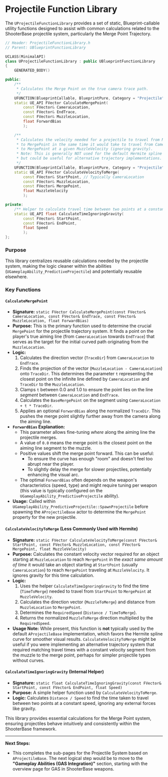 # Projectile Function Library

The `UProjectileFunctionLibrary` provides a set of static, Blueprint-callable utility functions designed to assist with common calculations related to the ShooterBase projectile system, particularly the Merge Point Trajectory.

```cpp
// Header: ProjectileFunctionLibrary.h
// Parent: UBlueprintFunctionLibrary

UCLASS(MinimalAPI)
class UProjectileFunctionLibrary : public UBlueprintFunctionLibrary
{
    GENERATED_BODY()

public:
    /**
     * Calculates the Merge Point on the true camera trace path.
     */
    UFUNCTION(BlueprintCallable, BlueprintPure, Category = "Projectile")
    static UE_API FVector CalculateMergePoint(
        const FVector& CameraLocation,
        const FVector& EndTrace,
        const FVector& MuzzleLocation,
        float ForwardBias
        );

    /**
     * Calculates the velocity needed for a projectile to travel from MuzzleLocation
     * to MergePoint in the same time it would take to travel from CameraLocation
     * to MergePoint at a given MuzzleVelocity (ignoring gravity).
     * Note: This is generally NOT used for the default Hermite spline approach in AProjectileBase,
     * but could be useful for alternative trajectory implementations.
     */
    UFUNCTION(BlueprintCallable, BlueprintPure, Category = "Projectile")
    static UE_API FVector CalculateVelocityToMerge(
        const FVector& StartPoint, // Typically CameraLocation
        const FVector& MuzzleLocation,
        const FVector& MergePoint,
        float MuzzleVelocity
        );

private:
    /** Helper to calculate travel time between two points at a constant speed. */
    static UE_API float CalculateTimeIgnoringGravity(
        const FVector& StartPoint,
        const FVector& EndPoint,
        float Speed
        );
};
```

### Purpose

This library centralizes reusable calculations needed by the projectile system, making the logic cleaner within the abilities (`UGameplayAbility_PredictiveProjectile`) and potentially reusable elsewhere.

### Key Functions

#### `CalculateMergePoint`

* **Signature:** `static FVector CalculateMergePoint(const FVector& CameraLocation, const FVector& EndTrace, const FVector& MuzzleLocation, float ForwardBias)`
* **Purpose:** This is the primary function used to determine the crucial `MergePoint` for the projectile trajectory system. It finds a point on the player's true aiming line (from `CameraLocation` towards `EndTrace`) that serves as the target for the initial curved path originating from the `MuzzleLocation`.
* **Logic:**
  1. Calculates the direction vector (`TraceDir`) from `CameraLocation` to `EndTrace`.
  2. Finds the projection of the vector (`MuzzleLocation - CameraLocation`) onto `TraceDir`. This determines the parameter `t` representing the closest point on the infinite line defined by `CameraLocation` and `TraceDir` to the `MuzzleLocation`.
  3. Clamps `t` between 0.0 and 1.0 to ensure the point lies on the line _segment_ between `CameraLocation` and `EndTrace`.
  4. Calculates the `BaseMergePoint` on the segment using `CameraLocation + t * TraceDir`.
  5. Applies an optional `ForwardBias` along the normalized `TraceDir`. This pushes the merge point slightly further away from the camera along the aiming line.
* **`ForwardBias` Explanation:**
  * This parameter allows fine-tuning _where_ along the aiming line the projectile merges.
  * A value of `0.0` means the merge point is the closest point on the aiming line segment to the muzzle.
  * Positive values shift the merge point forward. This can be useful:
    * To ensure the curve has enough "room" and doesn't feel too abrupt near the player.
    * To slightly delay the merge for slower projectiles, potentially enhancing the visual arc.
  * The optimal `ForwardBias` often depends on the weapon's characteristics (speed, type) and might require tuning per weapon (this value is typically configured on the `UGameplayAbility_PredictiveProjectile` ability).
* **Usage:** Called within `UGameplayAbility_PredictiveProjectile::SpawnProjectile` before spawning the `AProjectileBase` actor to determine the `MergePoint` property for the new projectile.

#### `CalculateVelocityToMerge` (Less Commonly Used with Hermite)

* **Signature:** `static FVector CalculateVelocityToMerge(const FVector& StartPoint, const FVector& MuzzleLocation, const FVector& MergePoint, float MuzzleVelocity)`
* **Purpose:** Calculates the constant velocity vector required for an object starting at `MuzzleLocation` to reach `MergePoint` in the _exact same amount of time_ it would take an object starting at `StartPoint` (usually `CameraLocation`) to reach `MergePoint` traveling at `MuzzleVelocity`. It ignores gravity for this time calculation.
* **Logic:**
  1. Uses the helper `CalculateTimeIgnoringGravity` to find the time (`TimeToMerge`) needed to travel from `StartPoint` to `MergePoint` at `MuzzleVelocity`.
  2. Calculates the direction vector (`MuzzleToMerge`) and distance from `MuzzleLocation` to `MergePoint`.
  3. Determines the `RequiredSpeed` (`Distance / TimeToMerge`).
  4. Returns the normalized `MuzzleToMerge` direction multiplied by the `RequiredSpeed`.
* **Usage Note:** While present, this function is **not** typically used by the default `AProjectileBase` implementation, which favors the Hermite spline curve for smoother visual results. `CalculateVelocityToMerge` might be useful if you were implementing an alternative trajectory system that required matching travel times with a constant velocity segment from the muzzle to the merge point, perhaps for simpler projectile types without curves.

#### `CalculateTimeIgnoringGravity` (Internal Helper)

* **Signature:** `static float CalculateTimeIgnoringGravity(const FVector& StartPoint, const FVector& EndPoint, float Speed)`
* **Purpose:** A simple helper function used by `CalculateVelocityToMerge`.
* **Logic:** Calculates `Distance / Speed` to find the time taken to travel between two points at a constant speed, ignoring any external forces like gravity.

This library provides essential calculations for the Merge Point system, ensuring projectiles behave intuitively and consistently within the ShooterBase framework.

***

**Next Steps:**

* This completes the sub-pages for the Projectile System based on `AProjectileBase`. The next logical step would be to move to the **"Gameplay Abilities (GAS Integration)"** section, starting with the overview page for GAS in ShooterBase weapons.

